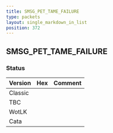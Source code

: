 ```yaml
---
title: SMSG_PET_TAME_FAILURE
type: packets
layout: single_markdown_in_list
position: 372
---
```


## SMSG_PET_TAME_FAILURE

### Status

Version | Hex | Comment
---------- | ---------- | ---------- 
Classic |  |  
TBC |  |  
WotLK |  |  
Cata |  |  
